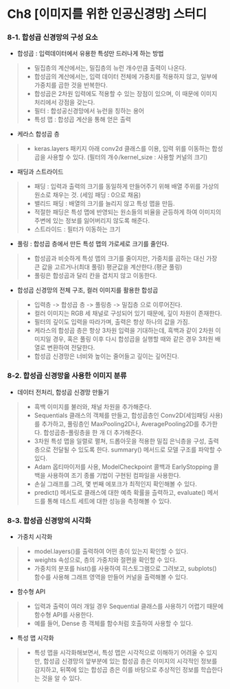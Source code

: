 # Ch8 [이미지를 위한 인공신경망] 스터디

### 8-1. 합성곱 신경망의 구성 요소
* 합성곱 : 입력데이터에서 유용한 특성만 드러나게 하는 방법
> - 밀집층의 계산에서는, 밀집층의 뉴런 개수만큼 출력이 나온다.
> - 합성곱의 계산에서는, 입력 데이터 전체에 가중치를 적용하지 않고, 일부에 가중치를 곱한 것을 반복한다.
> - 합성곱은 2차원 입력에도 적용할 수 있는 장점이 있으며, 이 때문에 이미지 처리에서 강점을 갖는다.
> - 필터 : 합성공신경망에서 뉴런을 칭하는 용어
> - 특성 맵 : 합성곱 계산을 통해 얻은 출력

* 케라스 합성곱 층
> - keras.layers 패키지 아래 conv2d 클래스를 이용, 입력 위를 이동하는 합성곱을 사용할 수 있다. (필터의 개수/kernel_size : 사용할 커널의 크기)

* 패딩과 스트라이드
> - 패딩 : 입력과 출력의 크기를 동일하게 만들어주기 위해 배열 주위를 가상의 원소로 채우는 것. (세임 패딩 : 0으로 채움)
> - 밸리드 패딩 : 배열의 크기를 늘리지 않고 특성 맵을 만듬.
> - 적절한 패딩은 특성 맵에 반영되는 원소들의 비율을 균등하게 하여 이미지의 주변에 있는 정보를 잃어버리지 않도록 해준다.
> - 스트라이드 : 필터가 이동하는 크기

* 풀링 : 합성곱 층에서 만든 특성 맵의 가로세로 크기를 줄인다.
> - 합성곱과 비슷하게 특성 맵의 크기를 줄이지만, 가중치를 곱하는 대신 가장 큰 값을 고르거나(최대 풀링) 평균값을 계산한다.(평균 풀링)
> - 풀링은 합성곱과 달리 칸을 겹치지 않고 이동한다. 

* 합성곱 신경망의 전체 구조, 컬러 이미지를 활용한 합성곱
> - 입력층 -> 합성곱 층 -> 풀링층 -> 밀집층 으로 이루어진다.
> - 컬러 이미지는 RGB 세 채널로 구성되어 있기 때문에, 깊이 차원이 존재한다.
> - 필터의 깊이도 입력을 따라가며, 출력은 항상 하나의 값을 가짐.
> - 케라스의 합성곱 층은 항상 3차원 입력을 기대하는데, 흑백과 같이 2차원 이미지일 경우, 혹은 풀링 이후 다시 합성곱을 실행할 때와 같은 경우 3차원 배열로 변환하여 전달한다.
> - 합성곱 신경망은 너비와 높이는 줄어들고 깊이는 깊어진다.

### 8-2. 합성곱 신경망을 사용한 이미지 분류
* 데이터 전처리, 합성곱 신경망 만들기
> - 흑백 이미지를 불러와, 채널 차원을 추가해준다.
> - Sequentials 클래스의 객체를 만들고, 합성곱층인 Conv2D(세임패딩 사용)를 추가하고, 풀링층인 MaxPooling2D나, AveragePooling2D를 추가한다. 합성곱층-풀링층을 한 개 더 추가해준다.
> - 3차원 특성 맵을 일렬로 펼쳐, 드롭아웃을 적용한 밀집 은닉층을 구성, 출력층으로 전달될 수 있도록 한다. summary() 메서드로 모델 구조를 파악할 수 있다.
> - Adam 옵티마이저를 사용, ModelCheckpoint 콜백과 EarlyStopping 콜백을 사용하여 조기 종룔 기법이 구현된 컴파일을 사용한다.
> - 손실 그래프를 그려, 몇 번째 에포크가 최적인지 확인해볼 수 있다.
> - predict() 메서도로 클래스에 대한 예측 확률을 츨력하고, evaluate() 메서드를 통해 테스트 세트에 대한 성능을 측정해볼 수 있다.

### 8-3. 합성곱 신경망의 시각화
* 가중치 시각화
> - model.layers()를 출력하여 어떤 층이 있는지 확인할 수 있다.
> - weights 속성으로, 층의 가중치와 절편을 확인할 수 있다.
> - 가중치의 분포를 hist()를 사용하여 히스토그램으로 그려보고, subplots() 함수를 사용해 그래프 영역을 만들어 커널을 출력해볼 수 있다.

* 함수형 API
> - 입력과 출력이 여러 개일 경우 Sequential 클래스를 사용하기 어렵기 때문에 함수형 API를 사용한다. 
> - 예를 들어, Dense 층 객체를 함수처럼 호출하여 사용할 수 있다. 

* 특성 맵 시각화
> - 특성 맵을 시각화해보면서, 특성 맵은 시각적으로 이해하기 어려울 수 있지만, 합성곱 신경망의 앞부분에 있는 합성곱 층은 이미지의 시각적인 정보를 감지하고, 뒤쪽에 있는 합성곱 층은 이를 바탕으로 추상적인 정보를 학습한다는 것을 알 수 있다.
